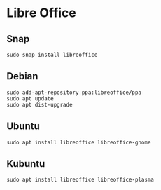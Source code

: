 # Libre Office

## Snap

    sudo snap install libreoffice

## Debian

    sudo add-apt-repository ppa:libreoffice/ppa
    sudo apt update
    sudo apt dist-upgrade

## Ubuntu

    sudo apt install libreoffice libreoffice-gnome

## Kubuntu

    sudo apt install libreoffice libreoffice-plasma
